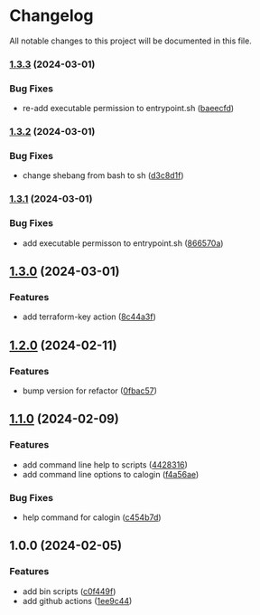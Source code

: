 # Changelog

All notable changes to this project will be documented in this file.

### [1.3.3](https://github.com/clalexander/aws-terraform-devops/compare/v1.3.2...v1.3.3) (2024-03-01)


### Bug Fixes

* re-add executable permission to entrypoint.sh ([baeecfd](https://github.com/clalexander/aws-terraform-devops/commit/baeecfd77aa2031e3ad0f79234bf041a258dc825))

### [1.3.2](https://github.com/clalexander/aws-terraform-devops/compare/v1.3.1...v1.3.2) (2024-03-01)


### Bug Fixes

* change shebang from bash to sh ([d3c8d1f](https://github.com/clalexander/aws-terraform-devops/commit/d3c8d1f151e4ab0e5dd762c2262acea6455221a6))

### [1.3.1](https://github.com/clalexander/aws-terraform-devops/compare/v1.3.0...v1.3.1) (2024-03-01)


### Bug Fixes

* add executable permisson to entrypoint.sh ([866570a](https://github.com/clalexander/aws-terraform-devops/commit/866570a71fadad0e71666f51b295855e2204840d))

## [1.3.0](https://github.com/clalexander/aws-terraform-devops/compare/v1.2.0...v1.3.0) (2024-03-01)


### Features

* add terraform-key action ([8c44a3f](https://github.com/clalexander/aws-terraform-devops/commit/8c44a3f9002a0dfa5cc25460ec967fda37092463))

## [1.2.0](https://github.com/clalexander/aws-terraform-devops/compare/v1.1.0...v1.2.0) (2024-02-11)


### Features

* bump version for refactor ([0fbac57](https://github.com/clalexander/aws-terraform-devops/commit/0fbac576e56c8e62bed3718e989889b2f1037998))

## [1.1.0](https://github.com/clalexander/aws-terraform-devops/compare/v1.0.0...v1.1.0) (2024-02-09)


### Features

* add command line help to scripts ([4428316](https://github.com/clalexander/aws-terraform-devops/commit/44283167b844dcc64d70a8ce6562ab786b006a02))
* add command line options to calogin ([f4a56ae](https://github.com/clalexander/aws-terraform-devops/commit/f4a56aebe0ca6ed6be145c90312ed512f54b3135))


### Bug Fixes

* help command for calogin ([c454b7d](https://github.com/clalexander/aws-terraform-devops/commit/c454b7d23e95b04d0099dc6af54dcae28cc778af))

## 1.0.0 (2024-02-05)


### Features

* add bin scripts ([c0f449f](https://github.com/clalexander/aws-terraform-devops/commit/c0f449f78761f240b1769cf26e51699b0c397568))
* add github actions ([1ee9c44](https://github.com/clalexander/aws-terraform-devops/commit/1ee9c44c1bb1c48e9bbf9b85d3eb5c52283079fd))
